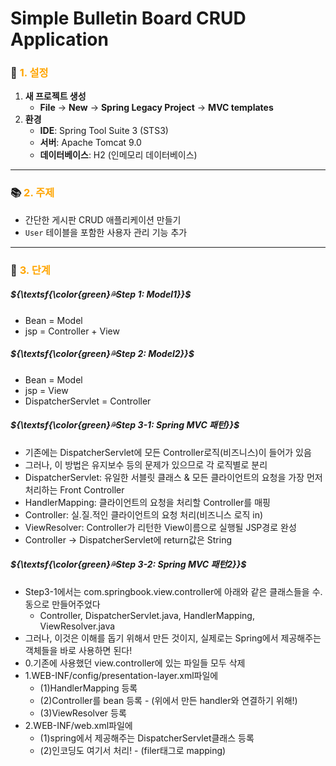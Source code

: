 # Simple Bulletin Board CRUD Application

### 🎉 <span style="color:orange">1. 설정</span>
1. **새 프로젝트 생성**
    - **File** -> **New** -> **Spring Legacy Project** -> **MVC templates**
2. **환경**
    - **IDE**: Spring Tool Suite 3 (STS3)
    - **서버**: Apache Tomcat 9.0
    - **데이터베이스**: H2 (인메모리 데이터베이스)


---
### 📚 <span style="color:orange">2. 주제</span>
- 간단한 게시판 CRUD 애플리케이션 만들기
- `User` 테이블을 포함한 사용자 관리 기능 추가
---
### 🚀 <span style="color:orange">3. 단계</span>


##### ${\textsf{\color{green}💦Step 1: Model1}}$
- Bean = Model
- jsp = Controller + View 

##### ${\textsf{\color{green}💦Step 2: Model2}}$
- Bean = Model
- jsp =  View 
- DispatcherServlet = Controller

##### ${\textsf{\color{green}💦Step 3-1: Spring MVC 패턴}}$
- 기존에는 DispatcherServlet에 모든 Controller로직(비즈니스)이 들어가 있음
- 그러나, 이 방법은 유지보수 등의 문제가 있으므로 각 로직별로 분리
- DispatcherServlet: 유일한 서블릿 클래스 & 모든 클라이언트의 요청을 가장 먼저 처리하는 Front Controller
- HandlerMapping: 클라이언트의 요청을 처리할 Controller를 매핑
- Controller: 실.질.적인 클라이언트의 요청 처리(비즈니스 로직 in)
- ViewResolver: Controller가 리턴한 View이름으로 실행될 JSP경로 완성
- Controller -> DispatcherServlet에 return값은 String

##### ${\textsf{\color{green}💦Step 3-2: Spring MVC 패턴2}}$
- Step3-1에서는 com.springbook.view.controller에 아래와 같은 클래스들을 수.동으로 만들어주었다
    - Controller, DispatcherServlet.java, HandlerMapping, ViewResolver.java
- 그러나, 이것은 이해를 돕기 위해서 만든 것이지, 실제로는 Spring에서 제공해주는 객체들을 바로 사용하면 된다!
- 0.기존에 사용했던 view.controller에 있는 파일들 모두 삭제
- 1.WEB-INF/config/presentation-layer.xml파일에 
    - (1)HandlerMapping 등록
    - (2)Controller를 bean 등록 - (위에서 만든 handler와 연결하기 위해!)
    - (3)ViewResolver 등록
- 2.WEB-INF/web.xml파일에
    - (1)spring에서 제공해주는 DispatcherServlet클래스 등록
    - (2)인코딩도 여기서 처리! - (filer태그로 mapping)